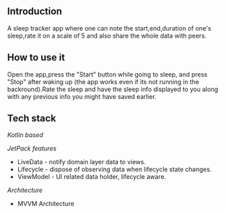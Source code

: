 ## Introduction
A sleep tracker app where one can note the start,end,duration of one's sleep,rate it on a scale of 5 and also share the whole data with peers.

## How to use it
Open the app,press the "Start" button while going to sleep, and press "Stop" after waking up (the app works even if its not running in the backround).Rate the sleep and have the sleep info displayed to you along with any previous info you might have saved earlier.

## Tech stack 

*Kotlin based*

*JetPack features*
    
* LiveData - notify domain layer data to views.
* Lifecycle - dispose of observing data when lifecycle state changes.
* ViewModel - UI related data holder, lifecycle aware.

*Architecture*
* MVVM Architecture
